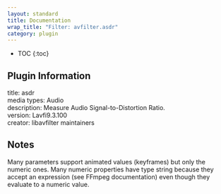 ```yaml
---
layout: standard
title: Documentation
wrap_title: "Filter: avfilter.asdr"
category: plugin
---
```

* TOC
{:toc}

## Plugin Information

title: asdr  
media types:
Audio  
description: Measure Audio Signal-to-Distortion Ratio.  
version: Lavfi9.3.100  
creator: libavfilter maintainers  

## Notes

Many parameters support animated values (keyframes) but only the numeric ones. Many numeric properties have type string because they accept an expression (see FFmpeg documentation) even though they evaluate to a numeric value.
